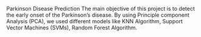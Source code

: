 Parkinson Disease Prediction
The main objective of this project is to detect the early onset of the Parkinson’s disease. 
By using Principle component Analysis (PCA), we used different models like KNN Algorithm, Support Vector Machines (SVMs), Random Forest Algorithm.
